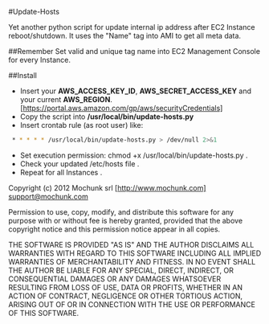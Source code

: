 #Update-Hosts

Yet another python script for update internal ip address after EC2 Instance reboot/shutdown. 
It uses the "Name" tag into AMI to get all meta data.

##Remember
Set valid and unique tag name into EC2 Management Console for every Instance.

##Install

* Insert your **AWS_ACCESS_KEY_ID**, **AWS_SECRET_ACCESS_KEY** and your current **AWS_REGION**. [https://portal.aws.amazon.com/gp/aws/securityCredentials]
* Copy the script into **/usr/local/bin/update-hosts.py** 
* Insert crontab rule (as root user) like: 
``` bash
 * * * * * /usr/local/bin/update-hosts.py > /dev/null 2>&1 
```

* Set execution permission: chmod +x /usr/local/bin/update-hosts.py .
* Check your updated /etc/hosts file .
* Repeat for all Instances .


Copyright (c) 2012 Mochunk srl [http://www.mochunk.com] <support@mochunk.com>

Permission to use, copy, modify, and distribute this software for any
purpose with or without fee is hereby granted, provided that the above
copyright notice and this permission notice appear in all copies.

THE SOFTWARE IS PROVIDED "AS IS" AND THE AUTHOR DISCLAIMS ALL WARRANTIES
WITH REGARD TO THIS SOFTWARE INCLUDING ALL IMPLIED WARRANTIES OF
MERCHANTABILITY AND FITNESS. IN NO EVENT SHALL THE AUTHOR BE LIABLE FOR
ANY SPECIAL, DIRECT, INDIRECT, OR CONSEQUENTIAL DAMAGES OR ANY DAMAGES
WHATSOEVER RESULTING FROM LOSS OF USE, DATA OR PROFITS, WHETHER IN AN
ACTION OF CONTRACT, NEGLIGENCE OR OTHER TORTIOUS ACTION, ARISING OUT OF
OR IN CONNECTION WITH THE USE OR PERFORMANCE OF THIS SOFTWARE.


